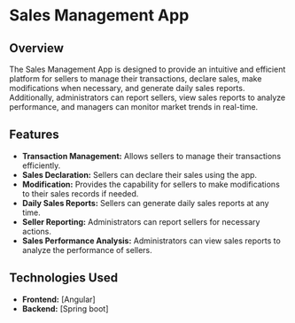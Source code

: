 # Sales Management App

## Overview

The Sales Management App is designed to provide an intuitive and efficient platform for sellers to manage their transactions, declare sales, make modifications when necessary, and generate daily sales reports. Additionally, administrators can report sellers, view sales reports to analyze performance, and managers can monitor market trends in real-time.

## Features

- **Transaction Management:** Allows sellers to manage their transactions efficiently.
- **Sales Declaration:** Sellers can declare their sales using the app.
- **Modification:** Provides the capability for sellers to make modifications to their sales records if needed.
- **Daily Sales Reports:** Sellers can generate daily sales reports at any time.
- **Seller Reporting:** Administrators can report sellers for necessary actions.
- **Sales Performance Analysis:** Administrators can view sales reports to analyze the performance of sellers.

## Technologies Used

- **Frontend:** [Angular]
- **Backend:** [Spring boot]



